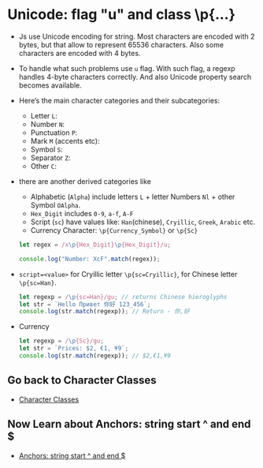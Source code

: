 # Unicode: flag "u" and class \p{...}

- Js use Unicode encoding for string. Most characters are encoded with 2 bytes, but that allow to represent 65536 characters. Also some characters are encoded with 4 bytes.

- To handle what such problems use `u` flag. With such flag, a regexp handles 4-byte characters correctly. And also Unicode property search becomes available.

- Here’s the main character categories and their subcategories:

  - Letter `L`:
  - Number `N`:
  - Punctuation `P`:
  - Mark `M` (accents etc):
  - Symbol `S`:
  - Separator `Z`:
  - Other `C`:

- there are another derived categories like

  - Alphabetic (`Alpha`) include letters `L` + letter Numbers `Nl` + other Symbol `OAlpha`.
  - `Hex_Digit` includes `0-9`, `a-f`, `A-F`
  - Script (`sc`) have values like: `Han`(chinese), `Cryillic`, `Greek`, `Arabic` etc.
  - Currency Character: `\p{Currency_Symbol}` or `\p{Sc}`

  ```js
  let regex = /x\p{Hex_Digit}\p{Hex_Digit}/u;

  console.log("Number: XcF".match(regex));
  ```

- `script=<value>` for Cryillic letter `\p{sc=Cryillic}`, for Chinese letter `\p{sc=Han}`.

  ```js
  let regexp = /\p{sc=Han}/gu; // returns Chinese hieroglyphs
  let str = `Hello Привет 你好 123_456`;
  console.log(str.match(regexp)); // Return - 你,好
  ```

- Currency
  ```js
  let regexp = /\p{Sc}/gu;
  let str = `Prices: $2, €1, ¥9`;
  console.log(str.match(regexp)); // $2,€1,¥9
  ```


## Go back to Character Classes

- [Character Classes](./02%20Char_classes.md)

## Now Learn about Anchors: string start ^ and end $ 

- [Anchors: string start ^ and end $](./04%20Anchors.md)